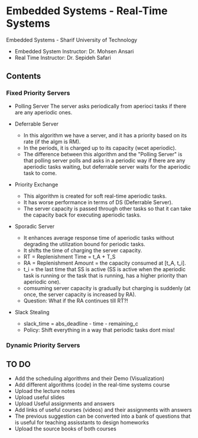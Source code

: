 # Embedded Systems - Real-Time Systems

Embedded Systems - Sharif University of Technology

* Embedded System Instructor: Dr. Mohsen Ansari
* Real Time Instructor: Dr. Sepideh Safari

## Contents
### Fixed Priority Servers
- Polling Server
  The server asks periodically from aperioci tasks if there are any aperiodic ones.
  
- Deferrable Server
  
  - In this algorithm we have a server, and it has a priority based on its rate (if the algm is RM).
  - In the periods, it is charged up to its capacity (wcet aperiodic).
  - The difference between this algorithm and the "Polling Server" is that polling server polls and asks in a periodic way if there are any aperiodic tasks waiting, but deferrable server waits for the aperiodic task to come.

- Priority Exchange

  - This algorithm is created for soft real-time aperiodic tasks.
  - It has worse performance in terms of DS (Deferrable Server).
  - The server capacity is passed through other tasks so that it can take the capacity back for executing aperiodic tasks.

- Sporadic Server
  - It enhances average response time of aperiodic tasks without degrading the utilization bound for periodic tasks.
  - It shifts the time of charging the server capacity.
  - RT = Replenishment Time = t_A + T_S
  - RA = Replenishment Amount = the capacity consumed at [t_A, t_i].
  - t_i = the last time that SS is active (SS is active when the aperiodic task is running or the task that is running, has a higher priority than aperiodic one).
  - comsuming server capacity is gradually but charging is suddenly (at once, the server capacity is increased by RA).
  - Question: What if the RA continues till RT?!

- Slack Stealing
  - slack_time = abs_deadline - time - remaining_c
  - Policy: Shift everything in a way that periodic tasks dont miss!


  
  
  

### Dynamic Priority Servers


## TO DO
- Add the scheduling algorithms and their Demo (Visualization)
- Add different algorithms (code) in the real-time systems course
- Upload the lecture notes
- Upload useful slides
- Upload Useful assignments and answers
- Add links of useful courses (videos) and their assignments with answers
- The previous suggestion can be converted into a bank of questions that is useful for teaching assisstants to design homeworks
- Upload the source books of both courses
